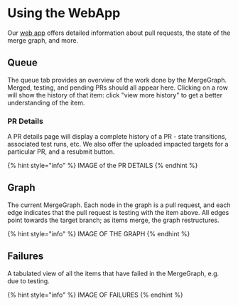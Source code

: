 # Using the WebApp

Our [web app](app.trunk.io) offers detailed information about pull requests, the state of the merge graph, and more.

## Queue

The queue tab provides an overview of the work done by the MergeGraph. Merged, testing, and pending PRs should all appear here.
Clicking on a row will show the history of that item: click "view more history" to get a better understanding of the item.

### PR Details

A PR details page will display a complete history of a PR - state transitions, associated test runs, etc. We also offer the uploaded impacted targets for a particular PR, and a resubmit button.

{% hint style="info" %}
IMAGE of the PR DETAILS
{% endhint %}

## Graph

The current MergeGraph. Each node in the graph is a pull request, and each edge indicates that the pull request is testing with the item above. All edges point towards the target branch; as items merge, the graph restructures.

{% hint style="info" %}
IMAGE OF THE GRAPH
{% endhint %}

## Failures

A tabulated view of all the items that have failed in the MergeGraph, e.g. due to testing.

{% hint style="info" %}
IMAGE OF FAILURES
{% endhint %}